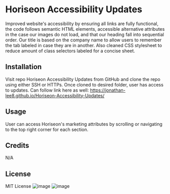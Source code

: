 # Horiseon Accessibility Updates

Improved website's accessibility by ensuring all links are fully functional, the code follows semantic HTML elements, accessible alternative attributes in the case our images do not load, and that our heading fall into sequential order. Our title is based on the company name to allow users to remember the tab labeled in case they are in another. Also cleaned CSS stylesheet to reduce amount of class selectors labeled for a concise sheet.

## Installation

Visit repo Horiseon Accessibility Updates from GitHub and clone the repo using either SSH or HTTPs. Once cloned to desired folder, user has access to updates.
Can follow link here as well: https://jonathan-lee8.github.io/Horiseon-Accessibility-Updates/

## Usage

User can access Horiseon's marketing attributes by scrolling or navigating to the top right corner for each section.

## Credits

N/A

## License

MIT License
![image](https://user-images.githubusercontent.com/109776043/184282619-f7d8466f-25cb-489b-be2d-3440560ba541.png)
![image](https://user-images.githubusercontent.com/109776043/184282629-3f5c4b1f-400d-45c8-9de0-16cfa221fee2.png)

